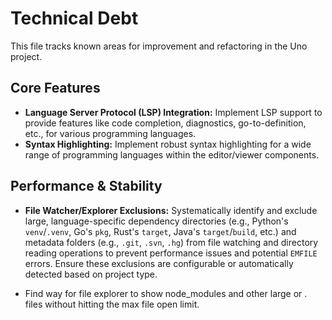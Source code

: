 # Technical Debt

This file tracks known areas for improvement and refactoring in the Uno project.

## Core Features

-   **Language Server Protocol (LSP) Integration:** Implement LSP support to provide features like code completion, diagnostics, go-to-definition, etc., for various programming languages.
-   **Syntax Highlighting:** Implement robust syntax highlighting for a wide range of programming languages within the editor/viewer components.

## Performance & Stability

-   **File Watcher/Explorer Exclusions:** Systematically identify and exclude large, language-specific dependency directories (e.g., Python's `venv`/`.venv`, Go's `pkg`, Rust's `target`, Java's `target`/`build`, etc.) and metadata folders (e.g., `.git`, `.svn`, `.hg`) from file watching and directory reading operations to prevent performance issues and potential `EMFILE` errors. Ensure these exclusions are configurable or automatically detected based on project type.

- Find way for file explorer to show node_modules and other large or . files without hitting the max file open limit.